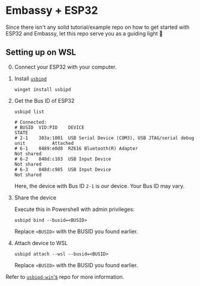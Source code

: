 # Embassy + ESP32

Since there isn't any solid tutorial/example repo on how to get started with
ESP32 and Embassy, let this repo serve you as a guiding light 🔦

## Setting up on WSL

0. Connect your ESP32 with your computer.

1. Install [`usbipd`](https://github.com/dorssel/usbipd-win)

   ```pwsh
   winget install usbipd
   ```

2. Get the Bus ID of ESP32

   ```pwsh
   usbipd list

   # Connected:
   # BUSID  VID:PID    DEVICE                                                        STATE
   # 2-1    303a:1001  USB Serial Device (COM3), USB JTAG/serial debug unit          Attached
   # 6-1    0489:e0d8  RZ616 Bluetooth(R) Adapter                                    Not shared
   # 6-2    048d:c103  USB Input Device                                              Not shared
   # 6-3    048d:c985  USB Input Device                                              Not shared
   ```

   Here, the device with Bus ID `2-1` is our device. Your Bus ID may vary.

3. Share the device

   Execute this in Powershell with admin privileges:

   ```pwsh
   usbipd bind --busid=<BUSID>
   ```

   Replace `<BUSID>` with the BUSID you found earlier.

4. Attach device to WSL

   ```
   usbipd attach --wsl --busid=<BUSID>
   ```

   Replace `<BUSID>` with the BUSID you found earlier.

Refer to [`usbipd-win`'s](https://github.com/dorssel/usbipd-win) repo for more information.

